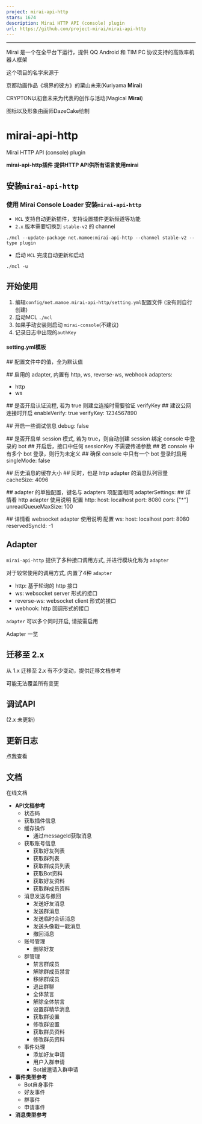 ```yaml
---
project: mirai-api-http
stars: 1674
description: Mirai HTTP API (console) plugin
url: https://github.com/project-mirai/mirai-api-http
---
```


  

* * *

Mirai 是一个在全平台下运行，提供 QQ Android 和 TIM PC 协议支持的高效率机器人框架

这个项目的名字来源于

京都动画作品《境界的彼方》的栗山未来(Kuriyama **Mirai**)

CRYPTON以初音未来为代表的创作与活动(Magical **Mirai**)

图标以及形象由画师DazeCake绘制

mirai-api-http
==============

Mirai HTTP API (console) plugin

**mirai-api-http插件 提供HTTP API供所有语言使用mirai**

安装`mirai-api-http`
------------------

### 使用 Mirai Console Loader 安装`mirai-api-http`

-   `MCL` 支持自动更新插件，支持设置插件更新频道等功能
-   `2.x` 版本需要切换到 `stable-v2` 的 channel

`./mcl --update-package net.mamoe:mirai-api-http --channel stable-v2 --type plugin`

-   启动 `MCL` 完成自动更新和启动

`./mcl -u`

开始使用
----

1.  编辑`config/net.mamoe.mirai-api-http/setting.yml`配置文件 (没有则自行创建)
2.  启动MCL `./mcl`
3.  如果手动安装则启动 `mirai-console`(不建议)
4.  记录日志中出现的`authKey`

#### setting.yml模板

#\# 配置文件中的值，全为默认值

#\# 启用的 adapter, 内置有 http, ws, reverse-ws, webhook
adapters:
  - http
  - ws

#\# 是否开启认证流程, 若为 true 则建立连接时需要验证 verifyKey
#\# 建议公网连接时开启
enableVerify: true
verifyKey: 1234567890

#\# 开启一些调试信息
debug: false

#\# 是否开启单 session 模式, 若为 true，则自动创建 session 绑定 console 中登录的 bot
#\# 开启后，接口中任何 sessionKey 不需要传递参数
#\# 若 console 中有多个 bot 登录，则行为未定义
#\# 确保 console 中只有一个 bot 登录时启用
singleMode: false

#\# 历史消息的缓存大小
#\# 同时，也是 http adapter 的消息队列容量
cacheSize: 4096

#\# adapter 的单独配置，键名与 adapters 项配置相同
adapterSettings:
  #\# 详情看 http adapter 使用说明 配置
  http:
    host: localhost
    port: 8080
    cors: \["\*"\]
    unreadQueueMaxSize: 100
  
  #\# 详情看 websocket adapter 使用说明 配置
  ws:
    host: localhost
    port: 8080
    reservedSyncId: \-1

Adapter
-------

`mirai-api-http` 提供了多种接口调用方式, 并进行模块化称为 `adapter`

对于较常使用的调用方式, 内置了4种 `adapter`

-   http: 基于轮询的 http 接口
-   ws: websocket server 形式的接口
-   reverse-ws: websocket client 形式的接口
-   webhook: http 回调形式的接口

`adapter` 可以多个同时开启, 请按需启用

Adapter 一览

迁移至 2.x
-------

从 1.x 迁移至 2.x 有不少变动，提供迁移文档参考

可能无法覆盖所有变更

调试API
-----

(2.x 未更新)

更新日志
----

点我查看

文档
--

在线文档

-   **API文档参考**
    -   状态码
    -   获取插件信息
    -   缓存操作
        -   通过messageId获取消息
    -   获取账号信息
        -   获取好友列表
        -   获取群列表
        -   获取群成员列表
        -   获取Bot资料
        -   获取好友资料
        -   获取群成员资料
    -   消息发送与撤回
        -   发送好友消息
        -   发送群消息
        -   发送临时会话消息
        -   发送头像戳一戳消息
        -   撤回消息
    -   账号管理
        -   删除好友
    -   群管理
        -   禁言群成员
        -   解除群成员禁言
        -   移除群成员
        -   退出群聊
        -   全体禁言
        -   解除全体禁言
        -   设置群精华消息
        -   获取群设置
        -   修改群设置
        -   获取群员资料
        -   修改群员资料
    -   事件处理
        -   添加好友申请
        -   用户入群申请
        -   Bot被邀请入群申请
-   **事件类型参考**
    -   Bot自身事件
    -   好友事件
    -   群事件
    -   申请事件
-   **消息类型参考**
